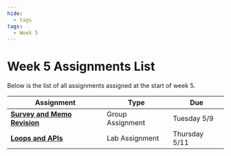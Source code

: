 ```yaml
---
hide:
  - tags
tags:
  - Week 5
---
```

# Week 5 Assignments List

Below is the list of all assignments assigned at the start of week 5.

|Assignment|Type|Due|
|-----------|----|---|
|[**Survey and Memo Revision**](../week4/group_assignment.md)|Group Assignment|Tuesday 5/9|
|[**Loops and APIs**](./lab_assignment.md)|Lab Assignment|Thursday 5/11|
